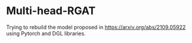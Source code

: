 # Multi-head-RGAT
Trying to rebuild the model proposed in https://arxiv.org/abs/2109.05922 using Pytorch and DGL libraries.
